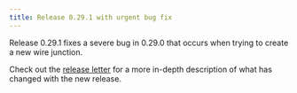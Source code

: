 ```yaml
---
title: Release 0.29.1 with urgent bug fix
---
```


Release 0.29.1 fixes a severe bug in 0.29.0 that occurs when trying to
create a new wire junction.

Check out the [release letter](/docs/releases/release-0.29.1/index.html)
for a more in-depth description of what has changed with the new release.
